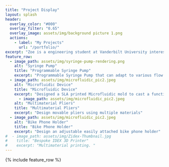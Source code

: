 ```yaml
---
title: "Project Display"
layout: splash
header:
  overlay_color: "#000"
  overlay_filter: "0.65"
  overlay_image: assets/img/background picture 1.png
  actions:
    - label: "My Projects"
      url: "/portfolio/"
excerpt: "Zoe is a engineering student at Vanderbilt University interested in developing novel technologies for Biomedical research and practical medical usage. "
feature_row:
  - image_path: assets/img/syringe-pump-rendering.png
    alt: "Syringe Pump"
    title: "Programmable Syringe Pump"
    excerpt: "Programmable Syringe Pump that can adapt to various flow rates and barrel size."
  - image_path: assets/img/microfluidic_pic2.jpeg
    alt: "Microfluidic Device"
    title: "Microfluidic Device"
    excerpt: "Designed a SLA printed Microfluidic mold to cast a functioning microfluidic device"
      - image_path: assets/img/microfluidic_pic2.jpeg
    alt: "Multimaterial Pliers"
    title: "Multimaterial Pliers"
    excerpt: "Design movable pliers using multiple materials"
  - image_path: assets/img/microfluidic_pic2.jpeg
    alt: "Bike Phone Holder"
    title: "Bike Phone Holder"
    excerpt: "Design an adjustable easily attached bike phone holder"
#  - image_path: assets/img/Zidex-Thumbnail.jpg
#    title: "Bespoke IDEX 3D Printer"
#    excerpt: "Multimaterial printing. "
---
```


{% include feature_row %}

